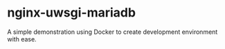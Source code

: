 # nginx-uwsgi-mariadb
A simple demonstration using Docker to create development environment with ease.
